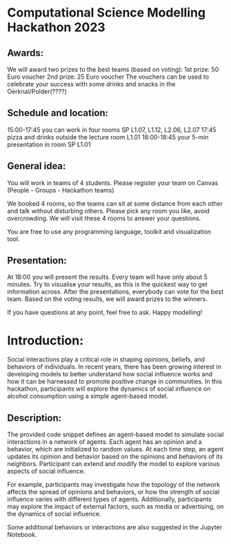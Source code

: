 # Computational Science Modelling Hackathon 2023

## Awards: 

We will award two prizes to the best teams (based on voting):
    1st prize: 50 Euro voucher 
    2nd prize: 25 Euro voucher 
The vouchers can be used to celebrate your success with some drinks and snacks in the Oerknal/Polder(????)

## Schedule and location:

15:00-17:45 you can work in four rooms SP L1.07, L1.12, L2.06, L2.07
17:45 pizza and drinks outside the lecture room L1.01
18:00-18:45 your 5-min presentation in room SP L1.01 

## General idea:

You will work in teams of 4 students. Please register your team on Canvas (People - Groups - Hackathon teams)
  
We booked 4 rooms, so the teams can sit at some distance from each other and talk without disturbing others. Please pick any room you like, avoid overcrowding. We will visit these 4 rooms to answer your questions. 

You are free to use any programming language, toolkit and visualization tool. 

## Presentation: 

At 18:00 you will present the results. Every team will have only about 5 minutes. Try to visualise your results, as this is the quickest way to get information across. After the presentations, everybody can vote for the best team. Based on the voting results, we will award prizes to the winners. 

If you have questions at any point, feel free to ask. Happy modelling!

# Introduction:

Social interactions play a critical role in shaping opinions, beliefs, and behaviors of individuals. In recent years, there has been growing interest in developing models to better understand how social influence works and how it can be harnessed to promote positive change in communities. In this hackathon, participants will explore the dynamics of social influence on alcohol consumption using a simple agent-based model.

## Description:

The provided code snippet defines an agent-based model to simulate social interactions in a network of agents. Each agent has an opinion and a behavior, which are initialized to random values. At each time step, an agent updates its opinion and behavior based on the opinions and behaviors of its neighbors. Participant can extend and modify the model to explore various aspects of social influence. 

For example, participants may investigate how the topology of the network affects the spread of opinions and behaviors, or how the strength of social influence varies with different types of agents. Additionally, participants may explore the impact of external factors, such as media or advertising, on the dynamics of social influence.

Some additional behaviors or interactions are also suggested in the Jupyter Notebook. 

